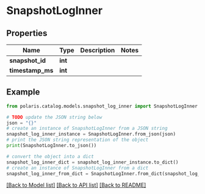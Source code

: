 <!--

 Licensed to the Apache Software Foundation (ASF) under one
 or more contributor license agreements.  See the NOTICE file
 distributed with this work for additional information
 regarding copyright ownership.  The ASF licenses this file
 to you under the Apache License, Version 2.0 (the
 "License"); you may not use this file except in compliance
 with the License.  You may obtain a copy of the License at

   http://www.apache.org/licenses/LICENSE-2.0

 Unless required by applicable law or agreed to in writing,
 software distributed under the License is distributed on an
 "AS IS" BASIS, WITHOUT WARRANTIES OR CONDITIONS OF ANY
 KIND, either express or implied.  See the License for the
 specific language governing permissions and limitations
 under the License.

-->
# SnapshotLogInner


## Properties

Name | Type | Description | Notes
------------ | ------------- | ------------- | -------------
**snapshot_id** | **int** |  | 
**timestamp_ms** | **int** |  | 

## Example

```python
from polaris.catalog.models.snapshot_log_inner import SnapshotLogInner

# TODO update the JSON string below
json = "{}"
# create an instance of SnapshotLogInner from a JSON string
snapshot_log_inner_instance = SnapshotLogInner.from_json(json)
# print the JSON string representation of the object
print(SnapshotLogInner.to_json())

# convert the object into a dict
snapshot_log_inner_dict = snapshot_log_inner_instance.to_dict()
# create an instance of SnapshotLogInner from a dict
snapshot_log_inner_from_dict = SnapshotLogInner.from_dict(snapshot_log_inner_dict)
```
[[Back to Model list]](../README.md#documentation-for-models) [[Back to API list]](../README.md#documentation-for-api-endpoints) [[Back to README]](../README.md)


